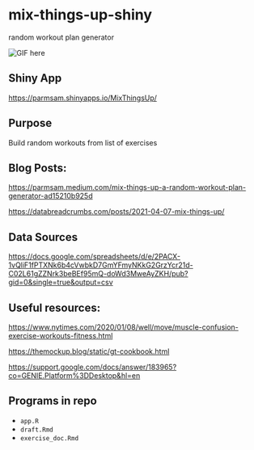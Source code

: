 # mix-things-up-shiny
random workout plan generator

![GIF here](https://media.tenor.com/images/42abec554053fce0d2e384c498f97561/tenor.gif)

## Shiny App
https://parmsam.shinyapps.io/MixThingsUp/
## Purpose
Build random workouts from list of exercises
## Blog Posts:
https://parmsam.medium.com/mix-things-up-a-random-workout-plan-generator-ad15210b925d

https://databreadcrumbs.com/posts/2021-04-07-mix-things-up/
## Data Sources
https://docs.google.com/spreadsheets/d/e/2PACX-1vQliF1fPTXNk6b4cVwbkD7GmYFmyNKkG2GrzYcr21d-C02L61gZZNrk3beBEf95mQ-doWd3MweAyZKH/pub?gid=0&single=true&output=csv
## Useful resources:
https://www.nytimes.com/2020/01/08/well/move/muscle-confusion-exercise-workouts-fitness.html

https://themockup.blog/static/gt-cookbook.html

https://support.google.com/docs/answer/183965?co=GENIE.Platform%3DDesktop&hl=en
## Programs in repo
* `app.R`
* `draft.Rmd`
* `exercise_doc.Rmd`
